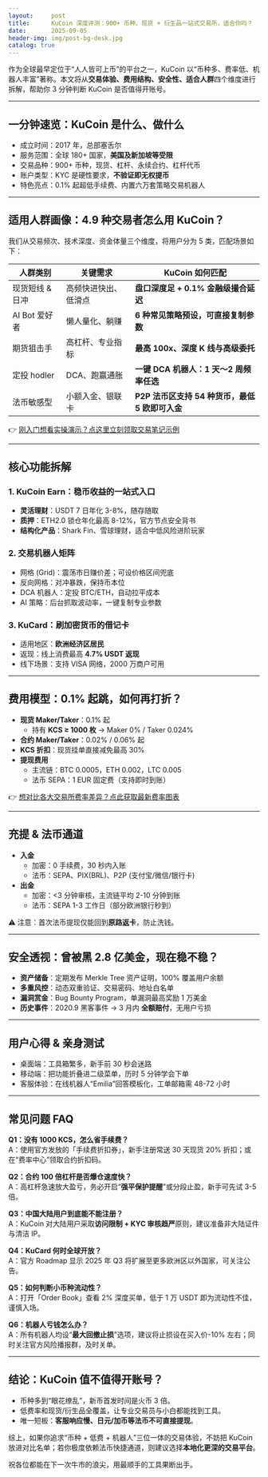 ```yaml
---
layout:     post
title:      KuCoin 深度评测：900+ 币种、现货 + 衍生品一站式交易所，适合你吗？
date:       2025-09-05
header-img: img/post-bg-desk.jpg
catalog: true
---
```


作为全球最早定位于“人人皆可上币”的平台之一，KuCoin 以“币种多、费率低、机器人丰富”著称。本文将从**交易体验、费用结构、安全性、适合人群**四个维度进行拆解，帮助你 3 分钟判断 KuCoin 是否值得开账号。

---

## 一分钟速览：KuCoin 是什么、做什么
- 成立时间：2017 年，总部塞舌尔  
- 服务范围：全球 180+ 国家，**美国及新加坡等受限**  
- 交易品种：900+ 币种，现货、杠杆、永续合约、杠杆代币  
- 账户类型：KYC 是硬性要求，**不验证即无权提币**  
- 特色亮点：0.1% 起超低手续费、内置六万套策略交易机器人  

---

## 适用人群画像：4.9 种交易者怎么用 KuCoin？
我们从交易频次、技术深度、资金体量三个维度，将用户分为 5 类，匹配场景如下：

| 人群类别        | 关键需求            | KuCoin 如何匹配 |
|-----------------|---------------------|-----------------|
| 现货短线 & 日冲 | 高频快进快出、低滑点 | **盘口深度足 + 0.1% 金融级撮合延迟** |
| AI Bot 爱好者   | 懒人量化、躺赚       | **6 种常见策略预设，可直接复制参数** |
| 期货狙击手      | 高杠杆、专业指标     | **最高 100x、深度 K 线与高级委托** |
| 定投 hodler     | DCA、跑赢通胀        | **一键 DCA 机器人：1 天～2 周频率任选** |
| 法币敏感型      | 小额入金、银联卡     | **P2P 法币区支持 54 种货币，最低 5 欧即可入金** |

👉 [刚入门想看实操演示？点这里立刻领取交易笔记示例](https://okxdog.com/)

---

## 核心功能拆解

### 1. KuCoin Earn：稳币收益的一站式入口
- **灵活理财**：USDT 7 日年化 3-8%，随存随取  
- **质押**：ETH2.0 锁仓年化最高 8-12%，官方节点安全背书  
- **结构化产品**：Shark Fin、雪球理财，适合中低风险进阶玩家  

### 2. 交易机器人矩阵
- 网格 (Grid)：震荡市日赚价差；可设价格区间兜底  
- 反向网格：对冲暴跌，保持币本位  
- DCA 机器人：定投 BTC/ETH，自动拉平成本  
- AI 策略：后台抓取波动率，一键复制专业参数  

### 3. KuCard：刷加密货币的借记卡
- 适用地区：**欧洲经济区居民**  
- 返现：线上消费最高 **4.7% USDT 返现**  
- 线下场景：支持 VISA 网络，2000 万商户可用  

---

## 费用模型：0.1% 起跳，如何再打折？
- **现货 Maker/Taker**：0.1% 起  
  - 持有 **KCS ≥ 1000 枚** → Maker 0% / Taker 0.024%  
- **合约 Maker/Taker**：0.02% / 0.06% 起  
- **KCS 折扣**：现货挂单直接减免最高 30%  
- **提现费用**  
  - 主流链：BTC 0.0005，ETH 0.002，LTC 0.005  
  - 法币 SEPA：1 EUR 固定费（支持即时到账）

👉 [想对比各大交易所费率差异？点此获取最新费率图表](https://okxdog.com/)

---

## 充提 & 法币通道
- **入金**  
  - 加密：0 手续费，30 秒内入账  
  - 法币：SEPA、PIX(BRL)、P2P (支付宝/微信/银行卡)  
- **出金**  
  - 加密：<3 分钟审核，主流链平均 2-10 分钟到账  
  - 法币：SEPA 1-3 工作日（部分欧洲银行秒到）  

⚠️ 注意：首次法币提现仅能回到**原路返卡**，防止洗钱。

---

## 安全透视：曾被黑 2.8 亿美金，现在稳不稳？
- **资产储备**：定期发布 Merkle Tree 资产证明，100% 覆盖用户余额  
- **多重风控**：动态双重验证、交易密码、地址白名单  
- **漏洞赏金**：Bug Bounty Program，单漏洞最高奖励 1 万美金  
- **历史事件**：2020.9 黑客事件 → 3 月内 **全额赔付**，无用户亏损  

---

## 用户心得 & 亲身测试
- 桌面端：工具箱繁多，新手前 30 秒会迷路  
- 移动端：把功能折叠进二级菜单，历时 5 分钟学会下单  
- 客服体验：在线机器人“Emilia”回答模板化，工单邮箱需 48-72 小时  

---

## 常见问题 FAQ

**Q1：没有 1000 KCS，怎么省手续费？**  
A：使用官方发放的「手续费折扣券」，新手注册常送 30 天现货 20% 折扣；或在“费率中心”领取合约折扣码。

**Q2：合约 100 倍杠杆是否爆仓速度快？**  
A：高杠杆急速放大盈亏，务必开启“**强平保护提醒**”或分段止盈，新手可先试 3-5 倍。

**Q3：中国大陆用户到底能不能注册？**  
A：KuCoin 对大陆用户采取**访问限制 + KYC 审核趋严**原则，建议准备非大陆证件与清洁 IP。

**Q4：KuCard 何时全球开放？**  
A：官方 Roadmap 显示 2025 年 Q3 将扩展至更多欧洲区以外国家，可关注公告。

**Q5：如何判断小币种流动性？**  
A：打开「Order Book」查看 2% 深度买单，低于 1 万 USDT 即为流动性不佳，谨慎入场。

**Q6：机器人亏钱怎么办？**  
A：所有机器人均设“**最大回撤止损**”选项，建议将止损设在买入价-10% 左右；同时关注官方风险播报群，及时关单。

---

## 结论：KuCoin 值不值得开账号？
- 币种多到“眼花缭乱”，新币首发时间是火币 3 倍。  
- 低费率和现货/衍生品全覆盖，让专业交易员与小白都能找到工具。  
- 唯一短板：**客服响应慢、日元/加币等法币不可直接提现**。

综上，如果你追求“币种 + 低费 + 机器人”三位一体的交易体验，不妨把 KuCoin 放进对比名单；若你极度依赖法币快捷通道，则建议选择**本地化更深的交易平台**。

祝各位都能在下一次牛市的浪尖，用最顺手的工具果断出手。